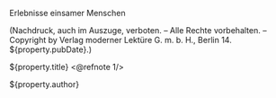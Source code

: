 <p class="toc" id="subtitle">Erlebnisse einsamer Menschen</p>
<p class="toc">(Nachdruck, auch im Auszuge, verboten. – Alle Rechte vorbehalten. – 
Copyright by Verlag moderner Lektüre G.&nbsp;m.&nbsp;b.&nbsp;H., Berlin 14. ${property.pubDate}.)</p>
<p class="toc" id="title">${property.title} <@refnote 1/></p>
<p class="toc" id="author">${property.author}</p>

